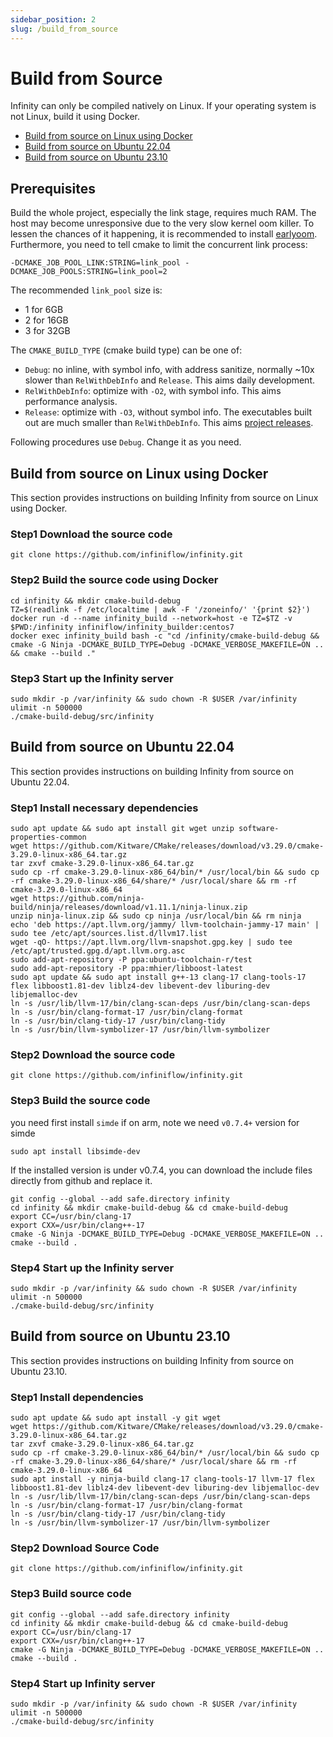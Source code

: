 ```yaml
---
sidebar_position: 2
slug: /build_from_source
---
```


# Build from Source

Infinity can only be compiled natively on Linux. If your operating system is not Linux, build it using Docker.

- [Build from source on Linux using Docker](#build-from-source-on-linux-using-docker)
- [Build from source on Ubuntu 22.04](#build-from-source-on-ubuntu-2204)
- [Build from source on Ubuntu 23.10](#build-from-source-on-ubuntu-2310)


## Prerequisites

Build the whole project, especially the link stage, requires much RAM. The host may become unresponsive due to the very slow kernel oom killer. To lessen the chances of it happening, it is recommended to install [earlyoom](https://github.com/rfjakob/earlyoom). Furthermore, you need to tell cmake to limit the concurrent link process:

`-DCMAKE_JOB_POOL_LINK:STRING=link_pool -DCMAKE_JOB_POOLS:STRING=link_pool=2`

The recommended `link_pool` size is:

- 1 for 6GB
- 2 for 16GB
- 3 for 32GB

The `CMAKE_BUILD_TYPE` (cmake build type) can be one of:

- `Debug`: no inline, with symbol info, with address sanitize, normally ~10x slower than `RelWithDebInfo` and `Release`. This aims daily development.
- `RelWithDebInfo`: optimize with `-O2`, with symbol info. This aims performance analysis.
- `Release`: optimize with `-O3`, without symbol info. The executables built out are much smaller than `RelWithDebInfo`. This aims [project releases](https://github.com/infiniflow/infinity/releases).

Following procedures use `Debug`. Change it as you need.

## Build from source on Linux using Docker

This section provides instructions on building Infinity from source on Linux using Docker.

### Step1 Download the source code

```shell
git clone https://github.com/infiniflow/infinity.git
```

### Step2 Build the source code using Docker

```shell
cd infinity && mkdir cmake-build-debug
TZ=$(readlink -f /etc/localtime | awk -F '/zoneinfo/' '{print $2}')
docker run -d --name infinity_build --network=host -e TZ=$TZ -v $PWD:/infinity infiniflow/infinity_builder:centos7
docker exec infinity_build bash -c "cd /infinity/cmake-build-debug && cmake -G Ninja -DCMAKE_BUILD_TYPE=Debug -DCMAKE_VERBOSE_MAKEFILE=ON .. && cmake --build ."
```

### Step3 Start up the Infinity server

```shell
sudo mkdir -p /var/infinity && sudo chown -R $USER /var/infinity
ulimit -n 500000
./cmake-build-debug/src/infinity
```

## Build from source on Ubuntu 22.04

This section provides instructions on building Infinity from source on Ubuntu 22.04.

### Step1 Install necessary dependencies

```shell
sudo apt update && sudo apt install git wget unzip software-properties-common
wget https://github.com/Kitware/CMake/releases/download/v3.29.0/cmake-3.29.0-linux-x86_64.tar.gz
tar zxvf cmake-3.29.0-linux-x86_64.tar.gz
sudo cp -rf cmake-3.29.0-linux-x86_64/bin/* /usr/local/bin && sudo cp -rf cmake-3.29.0-linux-x86_64/share/* /usr/local/share && rm -rf cmake-3.29.0-linux-x86_64
wget https://github.com/ninja-build/ninja/releases/download/v1.11.1/ninja-linux.zip
unzip ninja-linux.zip && sudo cp ninja /usr/local/bin && rm ninja
echo 'deb https://apt.llvm.org/jammy/ llvm-toolchain-jammy-17 main' | sudo tee /etc/apt/sources.list.d/llvm17.list
wget -qO- https://apt.llvm.org/llvm-snapshot.gpg.key | sudo tee /etc/apt/trusted.gpg.d/apt.llvm.org.asc
sudo add-apt-repository -P ppa:ubuntu-toolchain-r/test
sudo add-apt-repository -P ppa:mhier/libboost-latest
sudo apt update && sudo apt install g++-13 clang-17 clang-tools-17 flex libboost1.81-dev liblz4-dev libevent-dev liburing-dev libjemalloc-dev
ln -s /usr/lib/llvm-17/bin/clang-scan-deps /usr/bin/clang-scan-deps
ln -s /usr/bin/clang-format-17 /usr/bin/clang-format
ln -s /usr/bin/clang-tidy-17 /usr/bin/clang-tidy
ln -s /usr/bin/llvm-symbolizer-17 /usr/bin/llvm-symbolizer
```

### Step2 Download the source code

```shell
git clone https://github.com/infiniflow/infinity.git
```

### Step3 Build the source code

you need first install `simde` if on arm, note we need `v0.7.4+` version for simde

```
sudo apt install libsimde-dev
```
If the installed version is under v0.7.4, you can download the include files directly from github and replace it.


```shell
git config --global --add safe.directory infinity
cd infinity && mkdir cmake-build-debug && cd cmake-build-debug
export CC=/usr/bin/clang-17
export CXX=/usr/bin/clang++-17
cmake -G Ninja -DCMAKE_BUILD_TYPE=Debug -DCMAKE_VERBOSE_MAKEFILE=ON ..
cmake --build .
```

### Step4 Start up the Infinity server

```shell
sudo mkdir -p /var/infinity && sudo chown -R $USER /var/infinity
ulimit -n 500000
./cmake-build-debug/src/infinity
```


## Build from source on Ubuntu 23.10

This section provides instructions on building Infinity from source on Ubuntu 23.10.

### Step1 Install dependencies

```shell
sudo apt update && sudo apt install -y git wget
wget https://github.com/Kitware/CMake/releases/download/v3.29.0/cmake-3.29.0-linux-x86_64.tar.gz
tar zxvf cmake-3.29.0-linux-x86_64.tar.gz
sudo cp -rf cmake-3.29.0-linux-x86_64/bin/* /usr/local/bin && sudo cp -rf cmake-3.29.0-linux-x86_64/share/* /usr/local/share && rm -rf cmake-3.29.0-linux-x86_64
sudo apt install -y ninja-build clang-17 clang-tools-17 llvm-17 flex libboost1.81-dev liblz4-dev libevent-dev liburing-dev libjemalloc-dev
ln -s /usr/lib/llvm-17/bin/clang-scan-deps /usr/bin/clang-scan-deps
ln -s /usr/bin/clang-format-17 /usr/bin/clang-format
ln -s /usr/bin/clang-tidy-17 /usr/bin/clang-tidy
ln -s /usr/bin/llvm-symbolizer-17 /usr/bin/llvm-symbolizer
```

### Step2 Download Source Code

```shell
git clone https://github.com/infiniflow/infinity.git
```

### Step3 Build source code

```shell
git config --global --add safe.directory infinity
cd infinity && mkdir cmake-build-debug && cd cmake-build-debug
export CC=/usr/bin/clang-17
export CXX=/usr/bin/clang++-17
cmake -G Ninja -DCMAKE_BUILD_TYPE=Debug -DCMAKE_VERBOSE_MAKEFILE=ON ..
cmake --build .
```

### Step4 Start up Infinity server

```shell
sudo mkdir -p /var/infinity && sudo chown -R $USER /var/infinity
ulimit -n 500000
./cmake-build-debug/src/infinity
```
